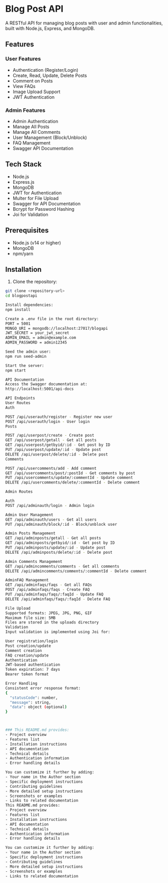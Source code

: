 # Blog Post API

A RESTful API for managing blog posts with user and admin functionalities, built with Node.js, Express, and MongoDB.

## Features

### User Features
- Authentication (Register/Login)
- Create, Read, Update, Delete Posts
- Comment on Posts
- View FAQs
- Image Upload Support
- JWT Authentication

### Admin Features
- Admin Authentication
- Manage All Posts
- Manage All Comments
- User Management (Block/Unblock)
- FAQ Management
- Swagger API Documentation

## Tech Stack

- Node.js
- Express.js
- MongoDB
- JWT for Authentication
- Multer for File Upload
- Swagger for API Documentation
- Bcrypt for Password Hashing
- Joi for Validation

## Prerequisites

- Node.js (v14 or higher)
- MongoDB
- npm/yarn

## Installation

1. Clone the repository:
```bash
git clone <repository-url>
cd blogpostapi

Install dependencies:
npm install

Create a .env file in the root directory:
PORT = 5001
MONGO_URI = mongodb://localhost:27017/blogapi
JWT_SECRET = your_jwt_secret
ADMIN_EMAIL = admin@example.com
ADMIN_PASSWORD = admin12345

Seed the admin user:
npm run seed-admin

Start the server:
npm start

API Documentation
Access the Swagger documentation at:
http://localhost:5001/api-docs

API Endpoints
User Routes
Auth

POST /api/userauth/register - Register new user
POST /api/userauth/login - User login
Posts

POST /api/userpost/create - Create post
GET /api/userpost/getall - Get all posts
GET /api/userpost/getbyid/:id - Get post by ID
PUT /api/userpost/update/:id - Update post
DELETE /api/userpost/delete/:id - Delete post
Comments

POST /api/usercomments/add - Add comment
GET /api/usercomments/post/:postId - Get comments by post
PUT /api/usercomments/update/:commentId - Update comment
DELETE /api/usercomments/delete/:commentId - Delete comment

Admin Routes

Auth
POST /api/adminauth/login - Admin login

Admin User Management
GET /api/adminauth/users - Get all users
PUT /api/adminauth/block/:id - Block/unblock user

Admin Posts Management
GET /api/adminposts/getall - Get all posts
GET /api/adminposts/getbyid/:id - Get post by ID
PUT /api/adminposts/update/:id - Update post
DELETE /api/adminposts/delete/:id - Delete post

Admin Comments Management
GET /api/admincomments/comments - Get all comments
DELETE /api/admincomments/comments/:commentId - Delete comment

AdminFAQ Management
GET /api/adminfaqs/faqs - Get all FAQs
POST /api/adminfaqs/faqs - Create FAQ
PUT /api/adminfaqs/faqs/:faqId - Update FAQ
DELETE /api/adminfaqs/faqs/:faqId - Delete FAQ

File Upload
Supported formats: JPEG, JPG, PNG, GIF
Maximum file size: 5MB
Files are stored in the uploads directory
Validation
Input validation is implemented using Joi for:

User registration/login
Post creation/update
Comment creation
FAQ creation/update
Authentication
JWT-based authentication
Token expiration: 7 days
Bearer token format

Error Handling
Consistent error response format:
{
  "statusCode": number,
  "message": string,
  "data": object (optional)
}



### This README.md provides:
- Project overview
- Features list
- Installation instructions
- API documentation
- Technical details
- Authentication information
- Error handling details

You can customize it further by adding:
- Your name in the Author section
- Specific deployment instructions
- Contributing guidelines
- More detailed setup instructions
- Screenshots or examples
- Links to related documentation
This README.md provides:
- Project overview
- Features list
- Installation instructions
- API documentation
- Technical details
- Authentication information
- Error handling details

You can customize it further by adding:
- Your name in the Author section
- Specific deployment instructions
- Contributing guidelines
- More detailed setup instructions
- Screenshots or examples
- Links to related documentation
